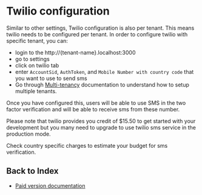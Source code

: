 # Twilio configuration

Similar to other settings, Twilio configuration is also per tenant. This means twilio needs to be configured per tenant. In order to configure twilio with specific tenant, you can:
- login to the http://{tenant-name}.localhost:3000 
- go to settings
- click on twilio tab
- enter `AccountSid`, `AuthToken`, and `Mobile Number with country code` that you want to use to send sms
- Go through [Multi-tenancy](./multi-tenancy.md) documentation to understand how to setup multiple tenants.

Once you have configured this, users will be able to use SMS in the two factor verification and will be able to receive sms from these number.

Please note that twilio provides you credit of $15.50 to get started with your development but you many need to upgrade to use twilio sms service in the production mode. 

Check country specific charges to estimate your budget for sms verification.


## Back to Index
- [Paid version documentation](./brick.md)